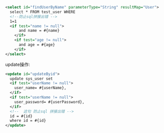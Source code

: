 

```xml
<select id="findUserByName" parameterType="String" resultMap="User">
  select * FROM test_user WHERE 
  <!--防止sql拼接出错 -->
  1=1
  <if test="name != null">
      and name = #{name}
    </if>
    <if test="age != null">
      and age = #{age}
    </if>
</select>
```

update操作:

```xml
<update id="updateByid">
  update sys_user set
  <if test="userName != null">
    user_name= #{userName},
  </if>
  <if test="userName != null">
    user_password= #{userPassword},
  </if>
  <!--  这句 防止sql 拼接出错 -->
  id = #{id} 
  where id = #{id}
</update>

```


















































































